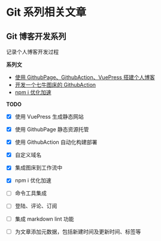 # Git 系列相关文章

## Git 博客开发系列

记录个人博客开发过程

**系列文**

- [使用 GithubPage、GithubAction、VuePress 搭建个人博客](./使用%20GithubPage、GithubAction、VuePress%20搭建个人博客.md)
- [开发一个七牛图床的 GithubAction](./开发一个七牛图床的%20GithubAction.md)
- [npm i 优化加速](../前端工程/npm&yarn/npm%20i%20优化加速.md)

**TODO**

- [X] 使用 VuePress 生成静态网站
- [X] 使用 GithubPage 静态资源托管
- [X] 使用 GithubAction 自动化构建部署
- [X] 自定义域名
- [X] 集成图床到工作流中
- [X] npm i 优化加速
- [ ] 命令工具集成
- [ ] 登陆、评论、订阅
- [ ] 集成 markdown lint 功能
- [ ] 为文章添加元数据，包括新建时间及更新时间、标签等

